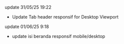 update 31/05/25 19:22
- Update Tab header responsif for Desktop Viewport

update 01/06/25 9:18
- update isi beranda responsif mobile/desktop